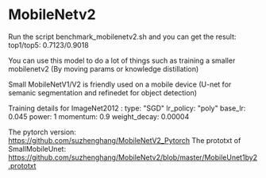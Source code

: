 # MobileNetv2

Run the script benchmark_mobilenetv2.sh and you can get the result: top1/top5: 0.7123/0.9018

You can use this model to do a lot of things such as training a smaller mobilenetv2 (By moving params or knowledge distillation)

Small MobileNetV1/V2 is friendly used on a mobile device (U-net for semanic segmentation and refinedet for object detection)

Training details for ImageNet2012 :
                                   type: "SGD"
                                   lr_policy: "poly"
                                   base_lr: 0.045
                                   power: 1
                                   momentum: 0.9
                                   weight_decay: 0.00004
 
                                  
 The pytorch version: https://github.com/suzhenghang/MobileNetV2_Pytorch
 The prototxt of SmallMobileUnet: https://github.com/suzhenghang/MobileNetv2/blob/master/MobileUnet1by2.prototxt
